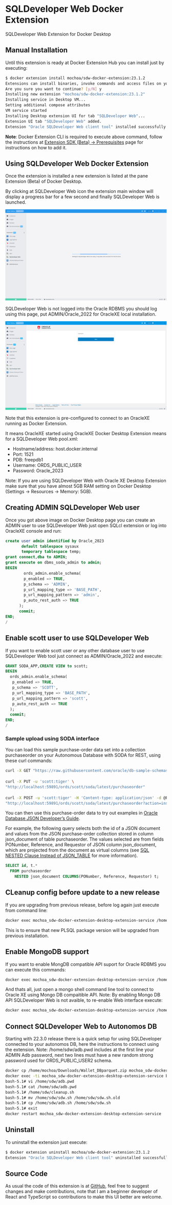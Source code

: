 # SQLDeveloper Web Docker Extension

SQLDeveloper Web Extension for Docker Desktop

## Manual Installation

Until this extension is ready at Docker Extension Hub you can install just by executing:

```bash
$ docker extension install mochoa/sdw-docker-extension:23.1.2
Extensions can install binaries, invoke commands and access files on your machine. 
Are you sure you want to continue? [y/N] y
Installing new extension "mochoa/sdw-docker-extension:23.1.2"
Installing service in Desktop VM...
Setting additional compose attributes
VM service started
Installing Desktop extension UI for tab "SQLDeveloper Web"...
Extension UI tab "SQLDeveloper Web" added.
Extension "Oracle SQLDeveloper Web client tool" installed successfully
```

**Note**: Docker Extension CLI is required to execute above command, follow the instructions at [Extension SDK (Beta) -> Prerequisites](https://docs.docker.com/desktop/extensions-sdk/#prerequisites) page for instructions on how to add it.

## Using SQLDeveloper Web Docker Extension

Once the extension is installed a new extension is listed at the pane Extension (Beta) of Docker Desktop.

By clicking at SQLDeveloper Web icon the extension main window will display a progress bar for a few second and finally SQLDeveloper Web is launched.

![Progress bar indicator](docs/images/screenshot0.png?raw=true)

SQLDeveloper Web is not logged into the Oracle RDBMS you should log using this page, put ADMIN/Oracle_2022 for OracleXE local installation.

![Connect sample](docs/images/screenshot1.png?raw=true)

Note that this extension is pre-configured to connect to an OracleXE running as Docker Extension.

It means OracleXE started using OracleXE Docker Desktop Extension means for a SQLDeveloper Web pool.xml:

- Hostname/address: host.docker.internal
- Port: 1521
- PDB: freepdb1
- Username: ORDS_PUBLIC_USER
- Password: Oracle_2023

Note: If you are using SQLDeveloper Web with Oracle XE Desktop Extension make sure that you have almost 5GB RAM setting on Docker Desktop (Settings -> Resources -> Memory:  5GB).

## Creating ADMIN SQLDeveloper Web user

Once you got above image on Docker Desktop page you can create an ADMIN user to use SQLDeveloper Web just open SQLcl extension or log into OracleXE console and run:

```sql
create user admin identified by Oracle_2023
       default tablespace sysaux
       temporary tablespace temp;
grant connect,dba to ADMIN;
grant execute on dbms_soda_admin to admin;
BEGIN
        ords_admin.enable_schema(
        p_enabled => TRUE,
        p_schema => 'ADMIN',
        p_url_mapping_type => 'BASE_PATH',
        p_url_mapping_pattern => 'admin',
        p_auto_rest_auth => TRUE
      );
      commit;
END;
/
```

## Enable scott user to use SQLDeveloper Web

If you want to enable scott user or any other database user to use SQLDeveloper Web tool just connect as ADMIN/Oracle_2022 and execute:

```sql
GRANT SODA_APP,CREATE VIEW to scott;
BEGIN
  ords_admin.enable_schema(
   p_enabled => TRUE,
   p_schema => 'SCOTT',
   p_url_mapping_type => 'BASE_PATH',
   p_url_mapping_pattern => 'scott',
   p_auto_rest_auth => TRUE
  );
  commit;
END;
/
```

### Sample upload using SODA interface

You can load this sample purchase-order data set into a collection purchaseorder on your Autonomous Database with SODA for REST, using these curl commands:

```bash
curl -X GET "https://raw.githubusercontent.com/oracle/db-sample-schemas/master/order_entry/POList.json" -o POList.json

curl -X PUT -u 'scott:tiger' \
"http://localhost:59891/ords/scott/soda/latest/purchaseorder"

curl -X POST -u 'scott:tiger' -H 'Content-type: application/json' -d @POList.json \
"http://localhost:59891/ords/scott/soda/latest/purchaseorder?action=insert"
```

You can then use this purchase-order data to try out examples in [Oracle Database JSON Developer’s Guide](https://docs.oracle.com/pls/topic/lookup?ctx=en/cloud/paas/autonomous-database/adbsa&id=ADJSN).

For example, the following query selects both the id of a JSON document and values from the JSON purchase-order collection stored in column json_document of table purchaseorder. The values selected are from fields PONumber, Reference, and Requestor of JSON column json_document, which are projected from the document as virtual columns (see [SQL NESTED Clause Instead of JSON_TABLE](https://docs.oracle.com/pls/topic/lookup?ctx=en/cloud/paas/autonomous-database/adbsa&id=ADJSN-GUID-D870AAFF-58B0-4162-AC11-4DDC74B608A5) for more information).

```sql
SELECT id, t.*
  FROM purchaseorder
    NESTED json_document COLUMNS(PONumber, Reference, Requestor) t;
```

## CLeanup config before update to a new release

If you are upgrading from previous release, before log again just execute from command line:

```bash
docker exec mochoa_sdw-docker-extension-desktop-extension-service /home/sdw/cleanup.sh
```

This is to ensure that new PLSQL package version will be upgraded from previous installation.

## Enable MongoDB support

If you want to enable MongDB compatible API suport for Oracle RDBMS you can execute this commands:

```bash
docker exec mochoa_sdw-docker-extension-desktop-extension-service /home/sdw/enablemongo.sh
```

And thats all, just open a mongo shell command line tool to connect to Oracle XE using Mongo DB compaitible API.
Note: By enabling Mongo DB API SQLDeveloper Web is not avaible, to re-enable Web interface execute:

```bash
docker exec mochoa_sdw-docker-extension-desktop-extension-service /home/sdw/disablemongo.sh
```

## Connect SQLDeveloper Web to Autonomos DB

Starting with 22.3.0 release there is a quick setup for using SQLDeveloper connected to your autonomos DB, here the instructions to connect using the extension.
Note: /home/sdw/adb.pwd includes at the first line your ADMIN Adb password, next two lines must have a new random strong password used for ORDS_PUBLIC_USER2 schema.

```bash
docker cp /home/mochoa/Downloads/Wallet_DBparquet.zip mochoa_sdw-docker-extension-desktop-extension-service:/home/sdw/Wallet.zip
docker exec -ti mochoa_sdw-docker-extension-desktop-extension-service bash
bash-5.1# vi /home/sdw/adb.pwd
bash-5.1# cat /home/sdw/adb.pwd
bash-5.1# /home/sdw/cleanup.sh
bash-5.1# mv /home/sdw/sdw.sh /home/sdw/sdw.sh.old
bash-5.1# cp /home/sdw/adb.sh /home/sdw/sdw.sh
bash-5.1# exit
docker restart mochoa_sdw-docker-extension-desktop-extension-service
```

## Uninstall

To uninstall the extension just execute:

```bash
$ docker extension uninstall mochoa/sdw-docker-extension:23.1.2
Extension "Oracle SQLDeveloper Web client tool" uninstalled successfully
```

## Source Code

As usual the code of this extension is at [GitHub](https://github.com/marcelo-ochoa/sdw-docker-extension), feel free to suggest changes and make contributions, note that I am a beginner developer of React and TypeScript so contributions to make this UI better are welcome.
